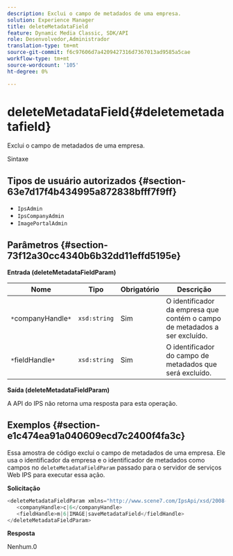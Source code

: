 ```yaml
---
description: Exclui o campo de metadados de uma empresa.
solution: Experience Manager
title: deleteMetadataField
feature: Dynamic Media Classic, SDK/API
role: Desenvolvedor,Administrador
translation-type: tm+mt
source-git-commit: f6c97606d7a4209427316d7367013ad9585a5cae
workflow-type: tm+mt
source-wordcount: '105'
ht-degree: 0%

---
```



# deleteMetadataField{#deletemetadatafield}

Exclui o campo de metadados de uma empresa.

Sintaxe

## Tipos de usuário autorizados {#section-63e7d17f4b434995a872838bfff7f9ff}

* `IpsAdmin`
* `IpsCompanyAdmin`
* `ImagePortalAdmin`

## Parâmetros {#section-73f12a30cc4340b6b32dd11effd5195e}

**Entrada (deleteMetadataFieldParam)**

| Nome | Tipo | Obrigatório | Descrição |
|---|---|---|---|
| `*`companyHandle`*` | `xsd:string` | Sim | O identificador da empresa que contém o campo de metadados a ser excluído. |
| `*`fieldHandle`*` | `xsd:string` | Sim | O identificador do campo de metadados que será excluído. |

**Saída (deleteMetadataFieldParam)**

A API do IPS não retorna uma resposta para esta operação.

## Exemplos {#section-e1c474ea91a040609ecd7c2400f4fa3c}

Essa amostra de código exclui o campo de metadados de uma empresa. Ele usa o identificador da empresa e o identificador de metadados como campos no `deleteMetadataFieldParam` passado para o servidor de serviços Web IPS para executar essa ação.

**Solicitação**

```java
<deleteMetadataFieldParam xmlns="http://www.scene7.com/IpsApi/xsd/2008-01-15">
   <companyHandle>c|6</companyHandle>
   <fieldHandle>m|6|IMAGE|saveMetadataField</fieldHandle>
</deleteMetadataFieldParam>
```

**Resposta**

Nenhum.0
